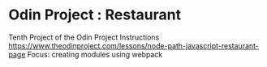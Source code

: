 # Odin Project : Restaurant

Tenth Project of the Odin Project
Instructions https://www.theodinproject.com/lessons/node-path-javascript-restaurant-page
Focus: creating modules using webpack
